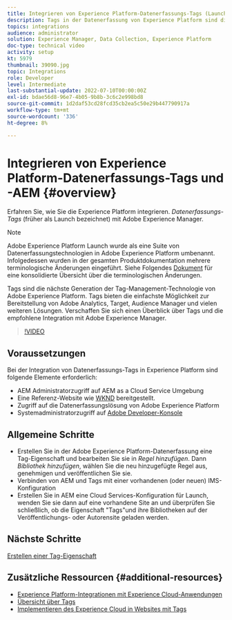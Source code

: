 ```yaml
---
title: Integrieren von Experience Platform-Datenerfassungs-Tags (Launch) und AEM
description: Tags in der Datenerfassung von Experience Platform sind die Tag-Management-Lösung der nächsten Generation der Adobe und die beste Methode zur Bereitstellung von Adobe Analytics, Target, Audience Manager und vielen weiteren Lösungen. Verschaffen Sie sich einen Überblick über Tags (ehemals Launch) und die empfohlene Integration in Adobe Experience Manager.
topics: integrations
audience: administrator
solution: Experience Manager, Data Collection, Experience Platform
doc-type: technical video
activity: setup
kt: 5979
thumbnail: 39090.jpg
topic: Integrations
role: Developer
level: Intermediate
last-substantial-update: 2022-07-10T00:00:00Z
exl-id: bdae56d8-96e7-4b05-9b8b-3c6c2e998bd8
source-git-commit: 1d2daf53cd28fcd35cb2ea5c50e29b447790917a
workflow-type: tm+mt
source-wordcount: '336'
ht-degree: 8%

---
```


# Integrieren von Experience Platform-Datenerfassungs-Tags und -AEM {#overview}

Erfahren Sie, wie Sie die Experience Platform integrieren. _Datenerfassungs-Tags_ (früher als Launch bezeichnet) mit Adobe Experience Manager.

>[!NOTE]
>
>Adobe Experience Platform Launch wurde als eine Suite von Datenerfassungstechnologien in Adobe Experience Platform umbenannt. Infolgedessen wurden in der gesamten Produktdokumentation mehrere terminologische Änderungen eingeführt. Siehe Folgendes [Dokument](https://experienceleague.adobe.com/docs/experience-platform/tags/term-updates.html) für eine konsolidierte Übersicht über die terminologischen Änderungen.


Tags sind die nächste Generation der Tag-Management-Technologie von Adobe Experience Platform. Tags bieten die einfachste Möglichkeit zur Bereitstellung von Adobe Analytics, Target, Audience Manager und vielen weiteren Lösungen. Verschaffen Sie sich einen Überblick über Tags und die empfohlene Integration mit Adobe Experience Manager.

>[!VIDEO](https://video.tv.adobe.com/v/3417061?quality=12&learn=on)


## Voraussetzungen

Bei der Integration von Datenerfassungs-Tags in Experience Platform sind folgende Elemente erforderlich:

+ AEM Administratorzugriff auf AEM as a Cloud Service Umgebung
+ Eine Referenz-Website wie [WKND](https://github.com/adobe/aem-guides-wknd) bereitgestellt.
+ Zugriff auf die Datenerfassungslösung von Adobe Experience Platform
+ Systemadministratorzugriff auf [Adobe Developer-Konsole](https://developer.adobe.com/developer-console/)


## Allgemeine Schritte

+ Erstellen Sie in der Adobe Experience Platform-Datenerfassung eine Tag-Eigenschaft und bearbeiten Sie sie in _Regel hinzufügen_. Dann _Bibliothek hinzufügen_, wählen Sie die neu hinzugefügte Regel aus, genehmigen und veröffentlichen Sie sie.
+ Verbinden von AEM und Tags mit einer vorhandenen (oder neuen) IMS-Konfiguration
+ Erstellen Sie in AEM eine Cloud Services-Konfiguration für Launch, wenden Sie sie dann auf eine vorhandene Site an und überprüfen Sie schließlich, ob die Eigenschaft &quot;Tags&quot;und ihre Bibliotheken auf der Veröffentlichungs- oder Autorensite geladen werden.

## Nächste Schritte

[Erstellen einer Tag-Eigenschaft](create-tag-property.md)

## Zusätzliche Ressourcen {#additional-resources}

+ [Experience Platform-Integrationen mit Experience Cloud-Anwendungen](https://experienceleague.adobe.com/docs/platform-learn/tutorials/intro-to-platform/integrations-with-experience-cloud-applications.html?lang=de)
+ [Übersicht über Tags](https://experienceleague.adobe.com/docs/experience-platform/tags/home.html?lang=de)
+ [Implementieren des Experience Cloud in Websites mit Tags](https://experienceleague.adobe.com/docs/platform-learn/implement-in-websites/overview.html)
